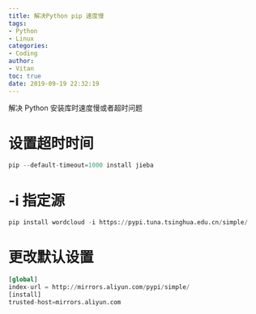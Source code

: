 ```yaml
---
title: 解决Python pip 速度慢
tags:
- Python
- Linux
categories:
- Coding
author:
- Vitan
toc: true
date: 2019-09-19 22:32:19
---
```

解决 Python 安装库时速度慢或者超时问题


# 设置超时时间
```python
pip --default-timeout=1000 install jieba
```

# -i 指定源
```python
pip install wordcloud -i https://pypi.tuna.tsinghua.edu.cn/simple/
```
<!--more-->
# 更改默认设置
```python ~/.pip/pip.conf
[global]
index-url = http://mirrors.aliyun.com/pypi/simple/
[install]
trusted-host=mirrors.aliyun.com
```